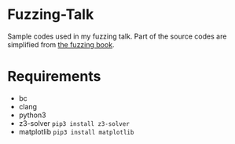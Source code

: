 # Fuzzing-Talk

Sample codes used in my fuzzing talk.
Part of the source codes are simplified from [the fuzzing book](https://www.fuzzingbook.org).

# Requirements

- bc
- clang
- python3
- z3-solver `pip3 install z3-solver`
- matplotlib `pip3 install matplotlib`

